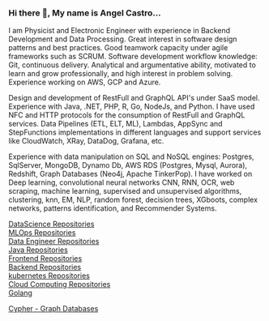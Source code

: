 ### Hi there 👋, My name is Angel Castro...

I am Physicist and Electronic Engineer with experience in Backend Development and Data Processing. Great interest in software design patterns and best practices. Good teamwork capacity under agile frameworks such as SCRUM. Software development workflow knowledge: Git, continuous delivery. Analytical and argumentative ability, motivated to learn and grow professionally, and high interest in problem solving. Experience working on AWS, GCP and Azure.

Design and development of RestFull and GraphQL API's under SaaS model. Experience with Java, .NET, PHP, R, Go, NodeJs, and Python. I have used NFC and HTTP protocols for the consumption of RestFull and GraphQL services. Data Pipelines (ETL, ELT, ML), Lambdas, AppSync and StepFunctions implementations in different languages and support services like CloudWatch, XRay, DataDog, Grafana, etc.

Experience with data manipulation on SQL and NoSQL engines: Postgres, SqlServer, MongoDB, Dynamo Db, AWS RDS (Postgres, Mysql, Aurora), Redshift, Graph Databases (Neo4j, Apache TinkerPop). I have worked on Deep learning, convolutional neural networks CNN, RNN, OCR, web scraping, machine learning, supervised and unsupervised algorithms, clustering, knn, EM, NLP, random forest, decision trees, XGboots, complex networks, patterns identification, and Recommender Systems.

<!--
**acastroLML/acastroLML** is a ✨ _special_ ✨ repository because its `README.md` (this file) appears on your GitHub profile.

Here are some ideas to get you started:

- 🔭 I’m currently working on ...
- 🌱 I’m currently learning ...
- 👯 I’m looking to collaborate on ...
- 🤔 I’m looking for help with ...
- 💬 Ask me about ...
- 📫 How to reach me: ...
- 😄 Pronouns: ...
- ⚡ Fun fact: ...
-->

[DataScience Repositories](https://github.com/orgs/DataScienceRepositories/repositories/)       
[MLOps Repositories](https://github.com/orgs/MachineLearningRepositories-Angel/repositories/)  
[Data Engineer Repositories](https://github.com/orgs/DataEngineerRepos-GoF/repositories)  
[Java Repositories](https://github.com/orgs/Java-GoF/repositories)  
[Frontend Repositories](https://github.com/orgs/WebDevelopment-GoF/repositories)  
[Backend Repositories](https://github.com/orgs/Backend-repos-GoF/repositories)   
[kubernetes Repositories](https://github.com/orgs/Kubernetes-repos-GoF/repositories)   
[Cloud Computing Repositories](https://github.com/orgs/Cloud-computing-repos-GoF/repositories)  
[Golang](https://github.com/orgs/golang-repos-GoF/repositories)  

[Cypher - Graph Databases](https://link-url-here.org)  


